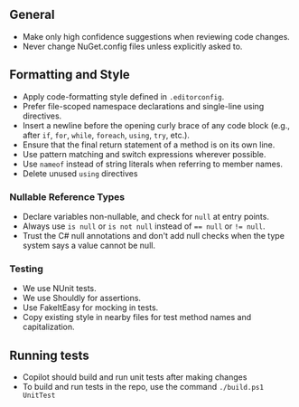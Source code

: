 ## General

* Make only high confidence suggestions when reviewing code changes.
* Never change NuGet.config files unless explicitly asked to.

## Formatting and Style

* Apply code-formatting style defined in `.editorconfig`.
* Prefer file-scoped namespace declarations and single-line using directives.
* Insert a newline before the opening curly brace of any code block (e.g., after `if`, `for`, `while`, `foreach`, `using`, `try`, etc.).
* Ensure that the final return statement of a method is on its own line.
* Use pattern matching and switch expressions wherever possible.
* Use `nameof` instead of string literals when referring to member names.
* Delete unused `using` directives

### Nullable Reference Types

* Declare variables non-nullable, and check for `null` at entry points.
* Always use `is null` or `is not null` instead of `== null` or `!= null`.
* Trust the C# null annotations and don't add null checks when the type system says a value cannot be null.

### Testing

* We use NUnit tests.
* We use Shouldly for assertions.
* Use FakeItEasy for mocking in tests.
* Copy existing style in nearby files for test method names and capitalization.

## Running tests

* Copilot should build and run unit tests after making changes
* To build and run tests in the repo, use the command `./build.ps1 UnitTest`
